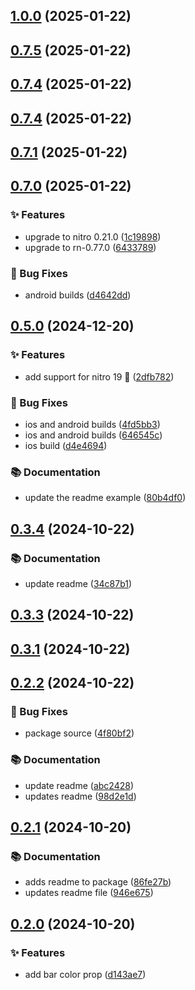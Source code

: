 

## [1.0.0](https://github.com/patrickkabwe/react-native-nitro-in-app-browser/compare/v0.7.1...v1.0.0) (2025-01-22)

## [0.7.5](https://github.com/patrickkabwe/react-native-nitro-in-app-browser/compare/v0.7.1...v0.7.5) (2025-01-22)

## [0.7.4](https://github.com/patrickkabwe/react-native-nitro-in-app-browser/compare/v0.7.1...v0.7.4) (2025-01-22)

## [0.7.4](https://github.com/patrickkabwe/react-native-nitro-in-app-browser/compare/v0.7.1...v0.7.4) (2025-01-22)

## [0.7.1](https://github.com/patrickkabwe/react-native-nitro-in-app-browser/compare/v0.7.0...v0.7.1) (2025-01-22)

## [0.7.0](https://github.com/patrickkabwe/react-native-nitro-in-app-browser/compare/v0.5.0...v0.7.0) (2025-01-22)


### ✨ Features

* upgrade to nitro 0.21.0 ([1c19898](https://github.com/patrickkabwe/react-native-nitro-in-app-browser/commit/1c19898dc342de41865b0cb597baea9cbca3c73a))
* upgrade to rn-0.77.0 ([6433789](https://github.com/patrickkabwe/react-native-nitro-in-app-browser/commit/64337894ff010348991f3e851a48cebe87d834ba))


### 🐛 Bug Fixes

* android builds ([d4642dd](https://github.com/patrickkabwe/react-native-nitro-in-app-browser/commit/d4642dd92f272a9a4bece959c15c190c84ad4cbf))

## [0.5.0](https://github.com/patrickkabwe/react-native-nitro-in-app-browser/compare/v0.4.1...v0.5.0) (2024-12-20)


### ✨ Features

* add support for nitro 19 🚀 ([2dfb782](https://github.com/patrickkabwe/react-native-nitro-in-app-browser/commit/2dfb782303508494a3bb25c347ca32987081c420))


### 🐛 Bug Fixes

* ios and android builds ([4fd5bb3](https://github.com/patrickkabwe/react-native-nitro-in-app-browser/commit/4fd5bb3c22fe9910952e2aa8a8b841c32d7f5fa6))
* ios and android builds ([646545c](https://github.com/patrickkabwe/react-native-nitro-in-app-browser/commit/646545c780a2d4fe7782cb0a039c7ffadf7418f4))
* ios build ([d4e4694](https://github.com/patrickkabwe/react-native-nitro-in-app-browser/commit/d4e46940a16dae96120c43eb19ae0be19d6e7b1f))


### 📚 Documentation

* update the readme example ([80b4df0](https://github.com/patrickkabwe/react-native-nitro-in-app-browser/commit/80b4df0a4acc12b67179324a76bca65cdda7a04d))

## [0.3.4](https://github.com/patrickkabwe/react-native-nitro-in-app-browser/compare/v0.3.3...v0.3.4) (2024-10-22)


### 📚 Documentation

* update readme ([34c87b1](https://github.com/patrickkabwe/react-native-nitro-in-app-browser/commit/34c87b1b8422c39adb16867272027ff35adf0604))

## [0.3.3](https://github.com/patrickkabwe/react-native-nitro-in-app-browser/compare/v0.3.1...v0.3.3) (2024-10-22)

## [0.3.1](https://github.com/patrickkabwe/react-native-nitro-in-app-browser/compare/v0.2.2...v0.3.1) (2024-10-22)

## [0.2.2](https://github.com/patrickkabwe/react-native-nitro-in-app-browser/compare/v0.2.1...v0.2.2) (2024-10-22)


### 🐛 Bug Fixes

* package source ([4f80bf2](https://github.com/patrickkabwe/react-native-nitro-in-app-browser/commit/4f80bf21fc0bcf1e2728291c914f395f6120bbcf))


### 📚 Documentation

* update readme ([abc2428](https://github.com/patrickkabwe/react-native-nitro-in-app-browser/commit/abc24284c274d02acab5ad98e3eaa5f53d9fc582))
* updates readme ([98d2e1d](https://github.com/patrickkabwe/react-native-nitro-in-app-browser/commit/98d2e1db20b3917db32725473110aac09130ea45))

## [0.2.1](https://github.com/patrickkabwe/react-native-nitro-in-app-browser/compare/v0.2.0...v0.2.1) (2024-10-20)


### 📚 Documentation

* adds readme to package ([86fe27b](https://github.com/patrickkabwe/react-native-nitro-in-app-browser/commit/86fe27bedd1f494047dab6246837535add6ed30e))
* updates readme file ([946e675](https://github.com/patrickkabwe/react-native-nitro-in-app-browser/commit/946e675a887917946821e4c9981c0d833973bd35))

## [0.2.0](https://github.com/patrickkabwe/react-native-nitro-in-app-browser/compare/d143ae7c3d69ef78a991236dda5bca4ec9a6b6ad...v0.2.0) (2024-10-20)


### ✨ Features

* add bar color prop ([d143ae7](https://github.com/patrickkabwe/react-native-nitro-in-app-browser/commit/d143ae7c3d69ef78a991236dda5bca4ec9a6b6ad))
